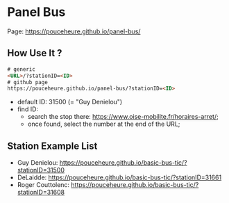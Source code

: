 # Panel Bus

Page: https://pouceheure.github.io/panel-bus/

## How Use It ?

```html
# generic
<URL>/?stationID=<ID>
# github page
https://pouceheure.github.io/panel-bus/?stationID=<ID>
```

- default ID: 31500 (= "Guy Denielou")
- find ID:
  - search the stop there: https://www.oise-mobilite.fr/horaires-arret/;
  - once found, select the number at the end of the URL; 

## Station Example List

- Guy Denielou: https://pouceheure.github.io/basic-bus-tic/?stationID=31500
- DeLaidde: https://pouceheure.github.io/basic-bus-tic/?stationID=31661
- Roger Couttolenc: https://pouceheure.github.io/basic-bus-tic/?stationID=31608 